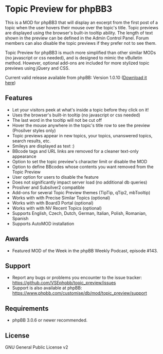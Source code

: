Topic Preview for phpBB3
========================

This is a MOD for phpBB3 that will display an excerpt from the first post of a topic when the user hovers their mouse over the topic's title. Topic previews are displayed using the browser's built-in tooltip ability. The length of text shown in the preview can be defined in the Admin Control Panel. Forum members can also disable the topic previews if they prefer not to see them.

Topic Preview for phpBB3 is much more simplified than other similar MODs (no javascript or css needed), and is designed to mimic the vBulletin method. However, optional add-ons are included for more stylized topic previews using jQuery and CSS.

Current valid release available from phpBB: Version 1.0.10 ([Download it here](https://www.phpbb.com/customise/db/mod/topic_preview/)) 

Features
--------

* Let your visitors peek at what's inside a topic before they click on it!
* Uses the browser's built-in tooltip (no javascript or css needed)
* The last word in the tooltip will not be cut off
* Hover the mouse anywhere in the topic's title row to see the preview (Prosilver styles only)
* Topic previews appear in new topics, your topics, unanswered topics, search results, etc.
* Smileys are displayed as text :)
* BBcode tags and URL links are removed for a cleaner text-only appearance
* Option to set the topic preview's character limit or disable the MOD
* Option to define BBcodes whose contents you want removed from the Topic Preview
* User option for users to disable the feature
* Does not significantly impact server load (no additional db queries)
* Prosilver and Subsilver2 compatible
* Add-ons for several Topic Preview themes (TipTip, qTip2, mbTooltip)
* Works with with Precise Similar Topics (optional)
* Works with with Board3 Portal (optional)
* Works with with NV Recent Topics (optional)
* Supports English, Czech, Dutch, German, Italian, Polish, Romanian, Spanish
* Supports AutoMOD installation

Awards
------

* Featured MOD of the Week in the phpBB Weekly Podcast, episode #143.

Support
-------

* Report any bugs or problems you encounter to the issue tracker: https://github.com/VSEphpbb/topic_preview/issues
* Support is also available at phpBB: https://www.phpbb.com/customise/db/mod/topic_preview/support

Requirements
------------

* phpBB 3.0.6 or newer recommended.

License
-------

GNU General Public License v2